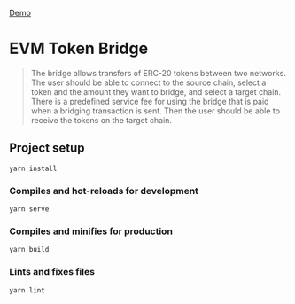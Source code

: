 [Demo](https://ivivanov.github.io/evm-token-bridge-fe)
# EVM Token Bridge
>The bridge allows transfers of ERC-20 tokens between two networks. The user should be able to connect to the source chain, select a token and the amount they want to bridge, and select a target chain. There is a predefined service fee for using the bridge that is paid when a bridging transaction is sent. Then the user should be able to receive the tokens on the target chain.

## Project setup
```
yarn install
```

### Compiles and hot-reloads for development
```
yarn serve
```

### Compiles and minifies for production
```
yarn build
```

### Lints and fixes files
```
yarn lint
```
